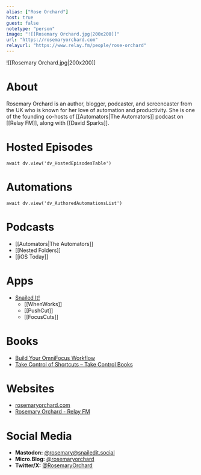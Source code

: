 ```yaml
---
alias: ["Rose Orchard"]
host: true
guest: false
notetype: "person"
image: "![[Rosemary Orchard.jpg|200x200]]"
url: "https://rosemaryorchard.com"
relayurl: "https://www.relay.fm/people/rose-orchard"
---
```


![[Rosemary Orchard.jpg|200x200]]

# About
Rosemary Orchard is an author, blogger, podcaster, and screencaster from the UK who is known for her love of automation and productivity. She is one of the founding co-hosts of [[Automators|The Automators]] podcast on [[Relay FM]], along with [[David Sparks]].

# Hosted Episodes
```dataviewjs
await dv.view('dv_HostedEpisodesTable')
```
# Automations
```dataviewjs
await dv.view('dv_AuthoredAutomationsList')
```

# Podcasts
- [[Automators|The Automators]]
- [[Nested Folders]]
- [[iOS Today]]

# Apps
- [Snailed It!](https://snailedit.dev)
	- [[WhenWorks]]
	- [[PushCut]]
	- [[FocusCuts]]

# Books
- [Build Your OmniFocus Workflow](https://omnifocusbook.com/home/)
- [Take Control of Shortcuts – Take Control Books](https://www.takecontrolbooks.com/shortcuts/)

# Websites
- [rosemaryorchard.com](https://rosemaryorchard.com)
- [Rosemary Orchard - Relay FM](https://www.relay.fm/people/rose-orchard)

# Social Media
- **Mastodon:** [@rosemary@snailedit.social](https://snailedit.social/@rosemary)
- **Micro.Blog:** [@rosemaryorchard](https://micro.blog/rosemaryorchard)
- **Twitter/X:** [@RosemaryOrchard](RosemaryOrchard)